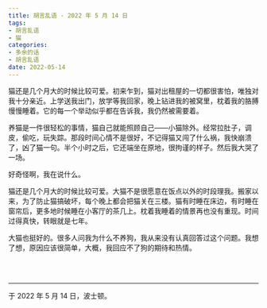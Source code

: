 ```yaml
---
title: 胡言乱语 - 2022 年 5 月 14 日
tags:
- 胡言乱语
- 猫
categories:
- 多余的话
- 胡言乱语
date: 2022-05-14
---
```


猫还是几个月大的时候比较可爱。初来乍到，猫对出租屋的一切都很害怕，唯独对我十分亲近。上学送我出门，放学等我回家，晚上钻进我的被窝里，枕着我的胳膊慢慢睡着。它的每一个举动似乎都在告诉我，我仍然被需要着。

养猫是一件很轻松的事情，猫自己就能照顾自己——小猫除外。经常拉肚子，调皮，偷吃，玩失踪。那段时间心情不是很好，不记得猫又闯了什么祸，我快崩溃了，凶了猫一句。半个小时之后，它还端坐在原地，很拘谨的样子。然后我大哭了一场。

好奇怪啊，我在说什么。

猫还是几个月大的时候比较可爱。大猫不是很愿意在饭点以外的时段理我。搬家以来，为了防止猫搞破坏，每个晚上都会把猫关在三楼。猫有时睡在床边，有时睡在窗帘后，更多地时候睡在小客厅的茶几上。枕着我睡着的情景再也没有重现。时间过得真快，转眼就是七年。

大猫也挺好的。很多人问我为什么不养狗，我从来没有认真回答过这个问题。我想了想，原因应该很简单，大概，我回应不了狗的期待和热情。

<br>

<br>

------

于 2022 年 5 月 14 日，波士顿。
